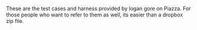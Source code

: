 These are the test cases and harness provided by logan gore on Piazza.
For those people who want to refer to them as well, its easier than a dropbox zip file.

